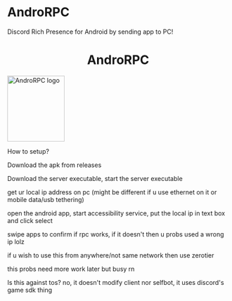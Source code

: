 # AndroRPC
Discord Rich Presence for Android by sending app to PC!

<H1 align="center">AndroRPC</H1>

<img src="https://raw.githubusercontent.com/mustafakhalaf-git/AndroRPC/main/AndroRPC-android-app/newlogo" align="center" width="130" height="150" alt="AndroRPC logo">

How to setup?

Download the apk from releases

Download the server executable, start the server executable

get ur local ip address on pc (might be different if u use ethernet on it or mobile data/usb tethering)

open the android app, start accessibility service, put the local ip in text box and click select

swipe apps to confirm if rpc works, if it doesn't then u probs used a wrong ip lolz


if u wish to use this from anywhere/not same network then use zerotier


this probs need more work later but busy rn


Is this against tos?
no, it doesn't modify client nor selfbot, it uses discord's game sdk thing
